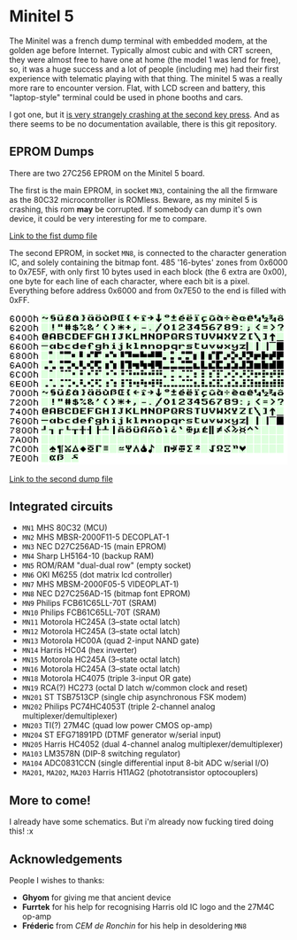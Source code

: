 # Minitel 5

The Minitel was a french dump terminal with embedded modem, at the golden age before Internet. Typically almost cubic and with CRT screen, they were almost free to have one at home (the model 1 was lend for free), so, it was a huge success and a lot of people (including me) had their first experience with telematic playing with that thing. The minitel 5 was a really more rare to encounter version. Flat, with LCD screen and battery, this "laptop-style" terminal could be used in phone booths and cars.

I got one, but it [is very strangely crashing at the second key press](https://www.youtube.com/watch?v=lb3u2duY9KQ). And as there seems to be no documentation available, there is this git repository.

## EPROM Dumps

There are two 27C256 EPROM on the Minitel 5 board.

The first is the main EPROM, in socket `MN3`, containing the all the firmware as the 80C32 microcontroller is ROMless. Beware, as my minitel 5 is crashing, this rom **may** be corrupted. If somebody can dump it's own device, it could be very interesting for me to compare.

[Link to the fist dump file](dumps/minitel5_main_eprom.bin)

The second EPROM, in socket `MN8`, is connected to the character generation IC, and solely containing the bitmap font. 485 '16-bytes' zones from 0x6000 to 0x7E5F, with only first 10 bytes used in each block (the 6 extra are 0x00), one byte for each line of each character, where each bit is a pixel. Everything before address 0x6000 and from 0x7E50 to the end is filled with 0xFF.

![Minitel 5 character generator EPROM content](doc/minitel5_character_generator_eprom_2x.png)

[Link to the second dump file](dumps/minitel5_character_generator_eprom.bin)

## Integrated circuits

* `MN1` MHS 80C32 (MCU)
* `MN2` MHS MBSR-2000F11-5 DECOPLAT-1
* `MN3` NEC D27C256AD-15 (main EPROM)
* `MN4` Sharp LH5164-10 (backup RAM)
* `MN5` ROM/RAM "dual-dual row" (empty socket)
* `MN6` OKI M6255 (dot matrix lcd controller)
* `MN7` MHS MBSM-2000F05-5 VIDEOPLAT-1)
* `MN8` NEC D27C256AD-15 (bitmap font EPROM)
* `MN9` Philips FCB61C65LL-70T (SRAM)
* `MN10` Philips FCB61C65LL-70T (SRAM)
* `MN11` Motorola HC245A (3–state octal latch)
* `MN12` Motorola HC245A (3–state octal latch)
* `MN13` Motorola HC00A (quad 2-input NAND gate)
* `MN14` Harris HC04 (hex inverter)
* `MN15` Motorola HC245A (3–state octal latch)
* `MN16` Motorola HC245A (3–state octal latch)
* `MN18` Motorola HC4075 (triple 3-input OR gate)
* `MN19` RCA(?) HC273 (octal D latch w/common clock and reset)
* `MN201` ST TSB7513CP (single chip asynchronous FSK modem)
* `MN202` Philips PC74HC4053T (triple 2-channel analog multiplexer/demultiplexer)
* `MN203` TI(?) 27M4C (quad low power CMOS op-amp)
* `MN204` ST EFG71891PD (DTMF generator w/serial input)
* `MN205` Harris HC4052 (dual 4-channel analog multiplexer/demultiplexer)
* `MA103` LM3578N (DIP-8 switching regulator)
* `MA104` ADC0831CCN (single differential input 8-bit ADC w/serial I/O)
* `MA201`, `MA202`, `MA203` Harris H11AG2 (phototransistor optocouplers)

## More to come!

I already have some schematics. But i'm already now fucking tired doing this! :x

## Acknowledgements

People I wishes to thanks:

* **Ghyom** for giving me that ancient device
* **Furrtek** for his help for recognising Harris old IC logo and the 27M4C op-amp
* **Fréderic** from *CEM de Ronchin* for his help in desoldering `MN8`
